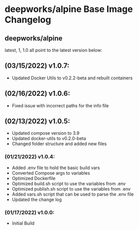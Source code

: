# deepworks/alpine Base Image Changelog
## deepworks/alpine
latest, 1, 1.0 all point to the latest version below:

## (03/15/2022) v1.0.7:
- Updated Docker Utils to v0.2.2-beta and rebuilt containers

## (02/16/2022) v1.0.6:
- Fixed issue with incorrect paths for the info file

## (02/13/2022) v1.0.5:
- Updated compose version to 3.9
- Updated docker-utils to v0.2.0-beta
- Changed folder structure and added new files

### (01/21/2022) v1.0.4:
- Added .env file to hold the basic build vars
- Converted Compose args to variables
- Optimized Dockerfile
- Optimized build.sh script to use the variables from .env
- Optimized publish.sh script to use the variables from .env
- Added vars.sh script that can be used to parse the .env file
- Updated the change log

### (01/17/2022) v1.0.0:
- Initial Build
